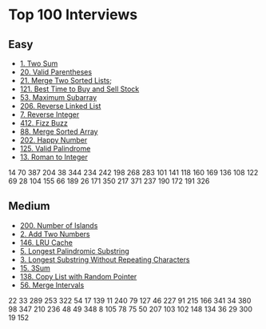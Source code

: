 # Top 100 Interviews

## Easy

- [1. Two Sum](https://leetcode.com/problems/two-sum/)
- [20. Valid Parentheses](https://leetcode.com/problems/valid-parentheses/)
- [21. Merge Two Sorted Lists](https://leetcode.com/problems/merge-two-sorted-lists/);
- [121. Best Time to Buy and Sell Stock](https://leetcode.com/problems/best-time-to-buy-and-sell-stock/)
- [53. Maximum Subarray](https://leetcode.com/problems/maximum-subarray/)
- [206. Reverse Linked List](https://leetcode.com/problems/reverse-linked-list/)
- [7. Reverse Integer](https://leetcode.com/problems/reverse-integer/)
- [412. Fizz Buzz](https://leetcode.com/problems/fizz-buzz/)
- [88. Merge Sorted Array](https://leetcode.com/problems/merge-sorted-array/)
- [202. Happy Number](https://leetcode.com/problems/happy-number/)
- [125. Valid Palindrome](https://leetcode.com/problems/valid-palindrome/)
- [13. Roman to Integer](https://leetcode.com/problems/roman-to-integer/)

14 70 387
204 38 344
234 242 198
268 283 101
141 118 160
169 136 108
122 69 28
104 155 66
189 26 171
350 217 371
237 190 172
191 326

## Medium

- [200. Number of Islands](https://leetcode.com/problems/number-of-islands/)
- [2. Add Two Numbers](https://leetcode.com/problems/add-two-numbers/)
- [146. LRU Cache](https://leetcode.com/problems/lru-cache/)
- [5. Longest Palindromic Substring](https://leetcode.com/problems/longest-palindromic-substring/)
- [3. Longest Substring Without Repeating Characters](https://leetcode.com/problems/longest-substring-without-repeating-characters/)
- [15. 3Sum](https://leetcode.com/problems/3sum/)
- [138. Copy List with Random Pointer](https://leetcode.com/problems/copy-list-with-random-pointer/)
- [56. Merge Intervals](https://leetcode.com/problems/merge-intervals/)


22 33
289 253
322 54
17 139
11 240
79 127
46 227
91 215
166 341
34 380
98 347
210 236
48 49
348 8
105 78
75 50
207 103
102 148
134 36
29 300
19 152
